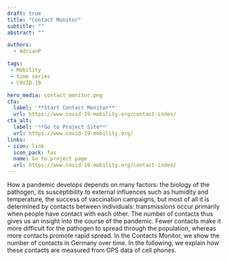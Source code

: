 ```yaml
---
draft: true
title: "Contact Monitor"
subtitle: ""
abstract: ""

authors:
  - AdrianP

tags:
 - Mobility
 - time series
 - COVID-19

hero_media: contact_monitor.png
cta:
  label: '**Start Contact Monitor**'
  url: https://www.covid-19-mobility.org/contact-index/
cta_alt:
  label: '**Go to Project Site**'
  url: https://www.covid-19-mobility.org/
links:
- icon: link
  icon_pack: fas
  name: Go to project page
  url: https://www.covid-19-mobility.org/contact-index/
---
```

How a pandemic develops depends on many factors: the biology of the pathogen, its susceptibility to external influences such as humidity and temperature, the success of vaccination campaigns, but most of all it is determined by contacts between individuals: transmissions occur primarily when people have contact with each other. The number of contacts thus gives us an insight into the course of the pandemic. Fewer contacts make it more difficult for the pathogen to spread through the population, whereas more contacts promote rapid spread. In the Contacts Monitor, we show the number of contacts in Germany over time. In the following, we explain how these contacts are measured from GPS data of cell phones.
